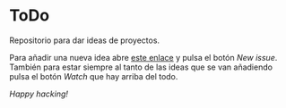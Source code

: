 # ToDo
Repositorio para dar ideas de proyectos.

Para añadir una nueva idea abre [este enlace](https://github.com/Interferencias/ToDo/issues) y pulsa el botón *New issue*. También para estar siempre al tanto de las ideas que se van añadiendo pulsa el botón *Watch* que hay arriba del todo.

_Happy hacking!_
